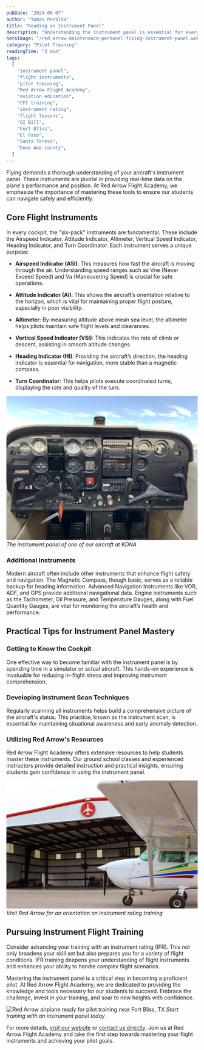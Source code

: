 ```yaml
---
pubDate: "2024-08-07"
author: "Tomas Peralta"
title: "Reading an Instrument Panel"
description: "Understanding the instrument panel is essential for every pilot. Understand how to read key flight instruments and learn their functions to ensure safe and efficient flight training while at Red Arrow Flight Academy."
heroImage: "/red-arrow-maintenance-personel-fixing-instrument-panel.webp"
category: "Pilot Training"
readingTime: "3 min"
tags:
  [
    "instrument panel",
    "flight instruments",
    "pilot training",
    "Red Arrow Flight Academy",
    "aviation education",
    "CFI training",
    "instrument rating",
    "flight lessons",
    "GI Bill",
    "Fort Bliss",
    "El Paso",
    "Santa Teresa",
    "Dona Ana County",
  ]
---
```


Flying demands a thorough understanding of your aircraft's instrument panel. These instruments are pivotal in providing real-time data on the plane's performance and position. At Red Arrow Flight Academy, we emphasize the importance of mastering these tools to ensure our students can navigate safely and efficiently.

## Core Flight Instruments

In every cockpit, the "six-pack" instruments are fundamental. These include the Airspeed Indicator, Attitude Indicator, Altimeter, Vertical Speed Indicator, Heading Indicator, and Turn Coordinator. Each instrument serves a unique purpose:

- **Airspeed Indicator (ASI)**: This measures how fast the aircraft is moving through the air. Understanding speed ranges such as Vne (Never Exceed Speed) and Va (Maneuvering Speed) is crucial for safe operations.
- **Attitude Indicator (AI)**: This shows the aircraft’s orientation relative to the horizon, which is vital for maintaining proper flight posture, especially in poor visibility.

- **Altimeter**: By measuring altitude above mean sea level, the altimeter helps pilots maintain safe flight levels and clearances.

- **Vertical Speed Indicator (VSI)**: This indicates the rate of climb or descent, assisting in smooth altitude changes.

- **Heading Indicator (HI)**: Providing the aircraft’s direction, the heading indicator is essential for navigation, more stable than a magnetic compass.

- **Turn Coordinator**: This helps pilots execute coordinated turns, displaying the rate and quality of the turn.

![Typical insturment panel of a Cessna](/public/red-arrow-aircraft-instrument-panel.webp)
_The instrument panel of one of our aircraft at KDNA_

### Additional Instruments

Modern aircraft often include other instruments that enhance flight safety and navigation. The Magnetic Compass, though basic, serves as a reliable backup for heading information. Advanced Navigation Instruments like VOR, ADF, and GPS provide additional navigational data. Engine instruments such as the Tachometer, Oil Pressure, and Temperature Gauges, along with Fuel Quantity Gauges, are vital for monitoring the aircraft’s health and performance.

## Practical Tips for Instrument Panel Mastery

### Getting to Know the Cockpit

One effective way to become familiar with the instrument panel is by spending time in a simulator or actual aircraft. This hands-on experience is invaluable for reducing in-flight stress and improving instrument comprehension.

### Developing Instrument Scan Techniques

Regularly scanning all instruments helps build a comprehensive picture of the aircraft's status. This practice, known as the instrument scan, is essential for maintaining situational awareness and early anomaly detection.

### Utilizing Red Arrow's Resources

Red Arrow Flight Academy offers extensive resources to help students master these instruments. Our ground school classes and experienced instructors provide detailed instruction and practical insights, ensuring students gain confidence in using the instrument panel.

![Red Arrow's Hangar at Dona Ana Jetport (KDNA)](/public/instrument-rating-training-for-red-arrow-flight-academy.webp)
_Visit Red Arrow for an orientation on instrument rating training_

## Pursuing Instrument Flight Training

Consider advancing your training with an instrument rating (IFR). This not only broadens your skill set but also prepares you for a variety of flight conditions. IFR training deepens your understanding of flight instruments and enhances your ability to handle complex flight scenarios.

Mastering the instrument panel is a critical step in becoming a proficient pilot. At Red Arrow Flight Academy, we are dedicated to providing the knowledge and tools necessary for our students to succeed. Embrace the challenge, invest in your training, and soar to new heights with confidence.

![Red Arrow airplane ready for pilot training near Fort Bliss, TX](/public/aircraft-for-instrument-rating-at-red-arrow.webp)
_Start training with an instrument panel today_

For more details, [visit our website](https://www.flyredarrow.com/) or [contact us directly](https://www.flyredarrow.com/enrollment). Join us at Red Arrow Flight Academy and take the first step towards mastering your flight instruments and achieving your pilot goals.
